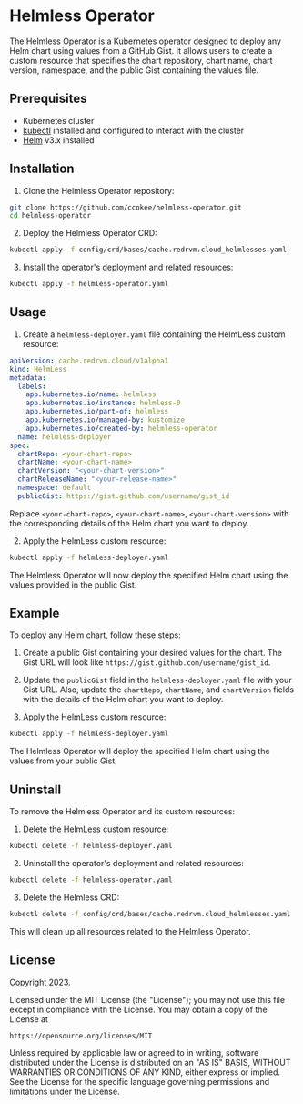 # Helmless Operator

The Helmless Operator is a Kubernetes operator designed to deploy any Helm chart using values from a GitHub Gist. It allows users to create a custom resource that specifies the chart repository, chart name, chart version, namespace, and the public Gist containing the values file.

## Prerequisites

- Kubernetes cluster
- [kubectl](https://kubernetes.io/docs/tasks/tools/install-kubectl/) installed and configured to interact with the cluster
- [Helm](https://helm.sh/docs/intro/install/) v3.x installed

## Installation

1. Clone the Helmless Operator repository:

```sh
git clone https://github.com/ccokee/helmless-operator.git
cd helmless-operator
```

2. Deploy the Helmless Operator CRD:

```sh
kubectl apply -f config/crd/bases/cache.redrvm.cloud_helmlesses.yaml
```

3. Install the operator's deployment and related resources:

```sh
kubectl apply -f helmless-operator.yaml
```

## Usage

1. Create a `helmless-deployer.yaml` file containing the HelmLess custom resource:

```yaml
apiVersion: cache.redrvm.cloud/v1alpha1
kind: HelmLess
metadata:
  labels:
    app.kubernetes.io/name: helmless
    app.kubernetes.io/instance: helmless-0
    app.kubernetes.io/part-of: helmless
    app.kubernetes.io/managed-by: kustomize
    app.kubernetes.io/created-by: helmless-operator
  name: helmless-deployer
spec:
  chartRepo: <your-chart-repo>
  chartName: <your-chart-name>
  chartVersion: "<your-chart-version>"
  chartReleaseName: "<your-release-name>"
  namespace: default
  publicGist: https://gist.github.com/username/gist_id
```

Replace `<your-chart-repo>`, `<your-chart-name>`, `<your-chart-version>` with the corresponding details of the Helm chart you want to deploy.

2. Apply the HelmLess custom resource:

```sh
kubectl apply -f helmless-deployer.yaml
```

The Helmless Operator will now deploy the specified Helm chart using the values provided in the public Gist.

## Example

To deploy any Helm chart, follow these steps:

1. Create a public Gist containing your desired values for the chart. The Gist URL will look like `https://gist.github.com/username/gist_id`.

2. Update the `publicGist` field in the `helmless-deployer.yaml` file with your Gist URL. Also, update the `chartRepo`, `chartName`, and `chartVersion` fields with the details of the Helm chart you want to deploy.

3. Apply the HelmLess custom resource:

```sh
kubectl apply -f helmless-deployer.yaml
```

The Helmless Operator will deploy the specified Helm chart using the values from your public Gist.

## Uninstall

To remove the Helmless Operator and its custom resources:

1. Delete the HelmLess custom resource:

```sh
kubectl delete -f helmless-deployer.yaml
```

2. Uninstall the operator's deployment and related resources:

```sh
kubectl delete -f helmless-operator.yaml
```

3. Delete the Helmless CRD:

```sh
kubectl delete -f config/crd/bases/cache.redrvm.cloud_helmlesses.yaml
```

This will clean up all resources related to the Helmless Operator.

## License

Copyright 2023.

Licensed under the MIT License (the "License");
you may not use this file except in compliance with the License.
You may obtain a copy of the License at

    https://opensource.org/licenses/MIT

Unless required by applicable law or agreed to in writing, software
distributed under the License is distributed on an "AS IS" BASIS,
WITHOUT WARRANTIES OR CONDITIONS OF ANY KIND, either express or implied.
See the License for the specific language governing permissions and
limitations under the License.